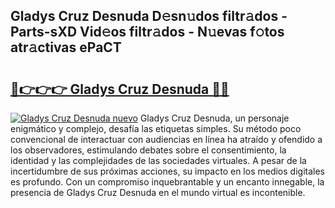 ## Gladys Cruz Desnuda D𝚎sn𝚞dos filtr𝚊dos - Parts-sXD Vid𝚎os filtr𝚊dos - N𝚞evas f𝚘tos atr𝚊ctivas ePaCT

# <h2><a href="http://mbbj44k.tromn.icu/?c=Gladys+Cruz+Desnuda">🔗👉👉👉 Gladys Cruz Desnuda 🔗🔗</a></h2>

[![Gladys Cruz Desnuda nuevo](https://i.imgur.com/pEAQMta.gif)](http://mbbj44k.tromn.icu/?c=Gladys+Cruz+Desnuda)
Gladys Cruz Desnuda, un personaje enigmático y complejo, desafía las etiquetas simples. Su método poco convencional de interactuar con audiencias en línea ha atraído y ofendido a los observadores, estimulando debates sobre el consentimiento, la identidad y las complejidades de las sociedades virtuales. A pesar de la incertidumbre de sus próximas acciones, su impacto en los medios digitales es profundo. Con un compromiso inquebrantable y un encanto innegable, la presencia de Gladys Cruz Desnuda en el mundo virtual es incontenible.
